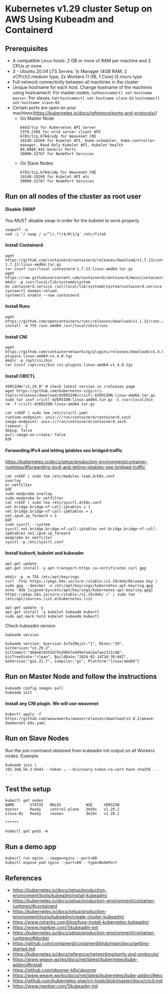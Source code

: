 # Kubernetes v1.29 cluster Setup on AWS Using Kubeadm and Containerd

## Prerequisites

- A compatible Linux hosts:  2 GB or more of RAM per machine and 2 CPUs or more 
- 3 - Ubuntu 20.04 LTS Serves:  1x Manager (4GB RAM, 2 vCPU)t2.medium type, 2x Workers (1 GB, 1 Core) t2.micro type 
- Full network connectivity between all machines in the cluster 
- Unique hostname for each host. Change hostname of the machines using hostnamectl. For master nodes, run`hostnamectl set-hostname master`. For slaves, run `hostnamectl set-hostname slave-01`  `hostnamectl set-hostname slave-02` 
- Certain ports are open on your machines(https://kubernetes.io/docs/reference/ports-and-protocols/)
  - On Master Node
	```
	6443/tcp for Kubernetes API Server
	2379-2380 for etcd server client API
	6783/tcp,6784/udp for Weavenet CNI
	10248-10260 for Kubelet API, Kube-scheduler, Kube-controller-manager, Read-Only Kubelet API, Kubelet health
	80,8080,443 Generic Ports
	30000-32767 for NodePort Services
	```
  - On Slave Nodes
	```
	6783/tcp,6784/udp for Weavenet CNI
	10248-10260 for Kubelet API etc
	30000-32767 for NodePort Services
	```

## Run on all nodes of the cluster as root user
#### Disable SWAP
You MUST disable swap in order for the kubelet to work properly 
```
swapoff -a
sed -i '/ swap / s/^\(.*\)$/#\1/g' /etc/fstab
```
#### Install Containerd
```
wget https://github.com/containerd/containerd/releases/download/v1.7.13/containerd-1.7.13-linux-amd64.tar.gz
tar Cxzvf /usr/local containerd-1.7.13-linux-amd64.tar.gz
wget https://raw.githubusercontent.com/containerd/containerd/main/containerd.service
mkdir -p /usr/local/lib/systemd/system
mv containerd.service /usr/local/lib/systemd/system/containerd.service
systemctl daemon-reload
systemctl enable --now containerd
```

#### Install Runc
```
wget https://github.com/opencontainers/runc/releases/download/v1.1.12/runc.amd64
install -m 755 runc.amd64 /usr/local/sbin/runc
```

#### Install CNI
```
wget https://github.com/containernetworking/plugins/releases/download/v1.4.0/cni-plugins-linux-amd64-v1.4.0.tgz
mkdir -p /opt/cni/bin
tar Cxzvf /opt/cni/bin cni-plugins-linux-amd64-v1.4.0.tgz
```

#### Install CRICTL
```
VERSION="v1.29.0" # check latest version in /releases page
wget https://github.com/kubernetes-sigs/cri-tools/releases/download/$VERSION/crictl-$VERSION-linux-amd64.tar.gz
sudo tar zxvf crictl-$VERSION-linux-amd64.tar.gz -C /usr/local/bin
rm -f crictl-$VERSION-linux-amd64.tar.gz

cat <<EOF | sudo tee /etc/crictl.yaml
runtime-endpoint: unix:///run/containerd/containerd.sock
image-endpoint: unix:///run/containerd/containerd.sock
timeout: 2
debug: false
pull-image-on-create: false
EOF
```
#### Forwarding IPv4 and letting iptables see bridged traffic
https://kubernetes.io/docs/setup/production-environment/container-runtimes/#forwarding-ipv4-and-letting-iptables-see-bridged-traffic
```
cat <<EOF | sudo tee /etc/modules-load.d/k8s.conf
overlay
br_netfilter
EOF
sudo modprobe overlay
sudo modprobe br_netfilter
cat <<EOF | sudo tee /etc/sysctl.d/k8s.conf
net.bridge.bridge-nf-call-iptables = 1
net.bridge.bridge-nf-call-ip6tables = 1
net.ipv4.ip_forward = 1
EOF
sudo sysctl --system
sysctl net.bridge.bridge-nf-call-iptables net.bridge.bridge-nf-call-ip6tables net.ipv4.ip_forward
modprobe br_netfilter
sysctl -p /etc/sysctl.conf
```

#### Install kubectl, kubelet and kubeadm
```
apt-get update
apt-get install -y apt-transport-https ca-certificates curl gpg

mkdir -p -m 755 /etc/apt/keyrings
curl -fsSL https://pkgs.k8s.io/core:/stable:/v1.29/deb/Release.key | sudo gpg --dearmor -o /etc/apt/keyrings/kubernetes-apt-keyring.gpg
echo 'deb [signed-by=/etc/apt/keyrings/kubernetes-apt-keyring.gpg] https://pkgs.k8s.io/core:/stable:/v1.29/deb/ /' | sudo tee /etc/apt/sources.list.d/kubernetes.list

apt-get update -y
apt-get install -y kubelet kubeadm kubectl
sudo apt-mark hold kubelet kubeadm kubectl
```
Check kubeadm version
```
kubeadm version
```
```
kubeadm version: &version.Info{Major:"1", Minor:"29", GitVersion:"v1.29.2", GitCommit:"4b8e819355d791d96b7e9d9efe4cbafae2311c88", GitTreeState:"clean", BuildDate:"2024-02-14T10:39:04Z", GoVersion:"go1.21.7", Compiler:"gc", Platform:"linux/amd64"}
```

## Run on Master Node and follow the instructions

```
kubeadm config images pull
kubeadm init
```
#### Install any CNI plugin. We will use weavenet
```
kubectl apply -f https://github.com/weaveworks/weave/releases/download/v2.8.1/weave-daemonset-k8s.yaml
```

## Run on Slave Nodes 
Run the join command obtained from kubeadm init output on all Workers nodes. Example
```
kubeadm join \
192.168.56.2:6443 --token … --discovery-token-ca-cert-hash sha256 . . . .
```

## Test the setup
```
kubectl get nodes
NAME       STATUS   ROLES           AGE     VERSION
master     Ready    control-plane   3m59s   v1.29.2
slave-01   Ready    <none>          3m19s   v1.29.2

******
```
```
kubectl get pods -A
```

## Run a demo app
```
kubectl run nginx --image=nginx --port=80 
kubectl expose pod nginx --port=80 --type=NodePort
```

## References
- https://kubernetes.io/docs/setup/production-environment/tools/kubeadm/install-kubeadm/
- https://kubernetes.io/docs/setup/production-environment/container-runtimes/#containerd
- https://kubernetes.io/docs/setup/production-environment/tools/kubeadm/create-cluster-kubeadm/
- https://www.mirantis.com/blog/how-install-kubernetes-kubeadm/
- https://www.mankier.com/1/kubeadm-init
- https://kubernetes.io/docs/setup/production-environment/container-runtimes/#docker
- https://github.com/containerd/containerd/blob/main/docs/getting-started.md
- https://kubernetes.io/docs/reference/networking/ports-and-protocols/
- https://www.weave.works/docs/net/latest/kubernetes/kube-addon/#install
- https://github.com/skooner-k8s/skooner
- https://www.weave.works/docs/net/latest/kubernetes/kube-addon/#eks
- https://github.com/kubernetes-sigs/cri-tools/blob/master/docs/crictl.md
- https://www.mankier.com/1/kubeadm-init
